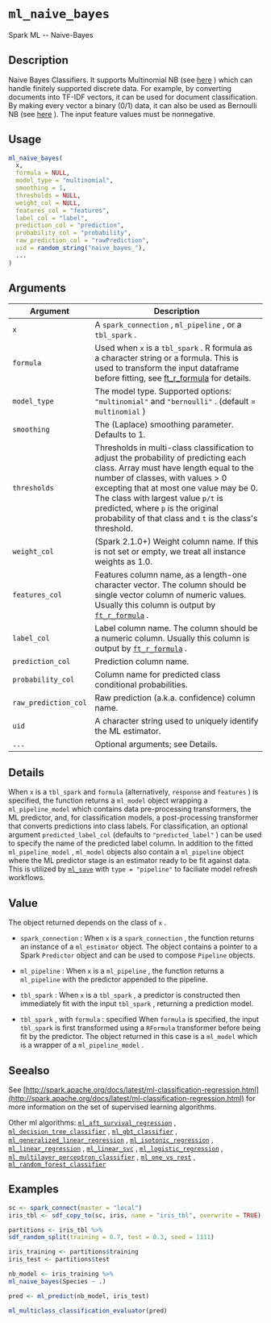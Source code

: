# `ml_naive_bayes`

Spark ML -- Naive-Bayes


## Description

Naive Bayes Classifiers. It supports Multinomial NB (see [here](http://nlp.stanford.edu/IR-book/html/htmledition/naive-bayes-text-classification-1.html) ) which can handle finitely supported discrete data. For example, by converting documents into TF-IDF vectors, it can be used for document classification. By making every vector a binary (0/1) data, it can also be used as Bernoulli NB (see [here](http://nlp.stanford.edu/IR-book/html/htmledition/the-bernoulli-model-1.html) ). The input feature values must be nonnegative.


## Usage

```r
ml_naive_bayes(
  x,
  formula = NULL,
  model_type = "multinomial",
  smoothing = 1,
  thresholds = NULL,
  weight_col = NULL,
  features_col = "features",
  label_col = "label",
  prediction_col = "prediction",
  probability_col = "probability",
  raw_prediction_col = "rawPrediction",
  uid = random_string("naive_bayes_"),
  ...
)
```


## Arguments

Argument      |Description
------------- |----------------
`x`     |     A `spark_connection` , `ml_pipeline` , or a `tbl_spark` .
`formula`     |     Used when `x` is a `tbl_spark` . R formula as a character string or a formula. This is used to transform the input dataframe before fitting, see [ft_r_formula](#ftrformula) for details.
`model_type`     |     The model type. Supported options: `"multinomial"`  and `"bernoulli"` . (default = `multinomial` )
`smoothing`     |     The (Laplace) smoothing parameter. Defaults to 1.
`thresholds`     |     Thresholds in multi-class classification to adjust the probability of predicting each class. Array must have length equal to the number of classes, with values > 0 excepting that at most one value may be 0. The class with largest value `p/t` is predicted, where `p` is the original probability of that class and `t` is the class's threshold.
`weight_col`     |     (Spark 2.1.0+) Weight column name. If this is not set or empty, we treat all instance weights as 1.0.
`features_col`     |     Features column name, as a length-one character vector. The column should be single vector column of numeric values. Usually this column is output by [`ft_r_formula`](#ftrformula) .
`label_col`     |     Label column name. The column should be a numeric column. Usually this column is output by [`ft_r_formula`](#ftrformula) .
`prediction_col`     |     Prediction column name.
`probability_col`     |     Column name for predicted class conditional probabilities.
`raw_prediction_col`     |     Raw prediction (a.k.a. confidence) column name.
`uid`     |     A character string used to uniquely identify the ML estimator.
`...`     |     Optional arguments; see Details.


## Details

When `x` is a `tbl_spark` and `formula` (alternatively, `response` and `features` ) is specified, the function returns a `ml_model` object wrapping a `ml_pipeline_model` which contains data pre-processing transformers, the ML predictor, and, for classification models, a post-processing transformer that converts predictions into class labels. For classification, an optional argument `predicted_label_col` (defaults to `"predicted_label"` ) can be used to specify the name of the predicted label column. In addition to the fitted `ml_pipeline_model` , `ml_model` objects also contain a `ml_pipeline` object where the ML predictor stage is an estimator ready to be fit against data. This is utilized by [`ml_save`](#mlsave) with `type = "pipeline"` to faciliate model refresh workflows.


## Value

The object returned depends on the class of `x` .
 
   

*   `spark_connection` : When `x` is a `spark_connection` , the function returns an instance of a `ml_estimator` object. The object contains a pointer to a Spark `Predictor` object and can be used to compose  `Pipeline` objects.   

*   `ml_pipeline` : When `x` is a `ml_pipeline` , the function returns a `ml_pipeline` with the predictor appended to the pipeline.   

*   `tbl_spark` : When `x` is a `tbl_spark` , a predictor is constructed then immediately fit with the input `tbl_spark` , returning a prediction model.   

*   `tbl_spark` , with `formula` : specified When `formula`  is specified, the input `tbl_spark` is first transformed using a  `RFormula` transformer before being fit by the predictor. The object returned in this case is a `ml_model` which is a wrapper of a `ml_pipeline_model` .


## Seealso

See [http://spark.apache.org/docs/latest/ml-classification-regression.html](http://spark.apache.org/docs/latest/ml-classification-regression.html) for
 more information on the set of supervised learning algorithms.
 
 Other ml algorithms:
 [`ml_aft_survival_regression`](#mlaftsurvivalregression) ,
 [`ml_decision_tree_classifier`](#mldecisiontreeclassifier) ,
 [`ml_gbt_classifier`](#mlgbtclassifier) ,
 [`ml_generalized_linear_regression`](#mlgeneralizedlinearregression) ,
 [`ml_isotonic_regression`](#mlisotonicregression) ,
 [`ml_linear_regression`](#mllinearregression) ,
 [`ml_linear_svc`](#mllinearsvc) ,
 [`ml_logistic_regression`](#mllogisticregression) ,
 [`ml_multilayer_perceptron_classifier`](#mlmultilayerperceptronclassifier) ,
 [`ml_one_vs_rest`](#mlonevsrest) ,
 [`ml_random_forest_classifier`](#mlrandomforestclassifier)


## Examples

```r
sc <- spark_connect(master = "local")
iris_tbl <- sdf_copy_to(sc, iris, name = "iris_tbl", overwrite = TRUE)

partitions <- iris_tbl %>%
sdf_random_split(training = 0.7, test = 0.3, seed = 1111)

iris_training <- partitions$training
iris_test <- partitions$test

nb_model <- iris_training %>%
ml_naive_bayes(Species ~ .)

pred <- ml_predict(nb_model, iris_test)

ml_multiclass_classification_evaluator(pred)
```


